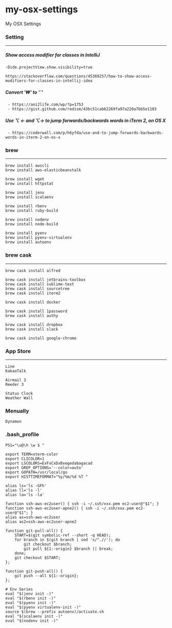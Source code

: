 # my-osx-settings
My OSX Settings

### Setting
----
##### Show access modifier for classes in IntelliJ
```
-Dide.projectView.show.visibility=true

https://stackoverflow.com/questions/45369257/how-to-show-access-modifiers-for-classes-in-intellij-idea
```

##### Convert '₩' to '`'
```
 - https://ani2life.com/wp/?p=1753
 - https://gist.github.com/redism/43bc51cab62269fa97a220a7bb5e1103
```

##### Use ⌥ ← and ⌥→ to jump forwards/backwards words in iTerm 2, on OS X
```
 - https://coderwall.com/p/h6yfda/use-and-to-jump-forwards-backwards-words-in-iterm-2-on-os-x
```

### brew
----
```
brew install awscli
brew install aws-elasticbeanstalk

brew install wget
brew install httpstat

brew install jenv
brew install scalaenv

brew install rbenv
brew install ruby-build

brew install nodenv
brew install node-build

brew install pyenv
brew install pyenv-virtualenv
brew install autoenv
```

### brew cask
----
```
brew cask install alfred

brew cask install jetbrains-toolbox
brew cask install sublime-text
brew cask install sourcetree
brew cask install iterm2

brew cask install docker

brew cask install 1password
brew cask install authy

brew cask install dropbox
brew cask install slack

brew cask install google-chrome
```

### App Store
----
```
Line
KakaoTalk

Airmail 3
Reeder 3

Status Clock
Weather Wall
```

### Menually
```
Dynamon
```

### .bash_profile
```
PS1="\u@\h \w $ "

export TERM=xterm-color
export CLICOLOR=1
export LSCOLORS=ExFxCxDxBxegedabagacad
export GREP_OPTIONS='--color=auto'
export GOPATH=/usr/local/go
export HISTTIMEFORMAT="%y/%m/%d %T "

alias ls='ls -GFh'
alias ll='ls -l'
alias la='ls -la'

function ssh-aws-ec2user() { ssh -i ~/.ssh/xxx.pem ec2-user@"$1"; }
function ssh-aws-ec2user-apne2() { ssh -i ~/.ssh/xxx.pem ec2-user@"$1"; }
alias as=ssh-aws-ec2user
alias as2=ssh-aws-ec2user-apne2

function git-pull-all() {
    START=$(git symbolic-ref --short -q HEAD);
    for branch in $(git branch | sed 's/^.//'); do
        git checkout $branch;
        git pull ${1:-origin} $branch || break;
    done;
    git checkout $START;
};

function git-push-all() {
    git push --all ${1:-origin};
};

# Env Series
eval "$(jenv init -)"
eval "$(rbenv init -)"
eval "$(pyenv init -)"
eval "$(pyenv virtualenv-init -)"
source $(brew --prefix autoenv)/activate.sh
eval "$(scalaenv init -)"
eval "$(nodenv init -)"
```
